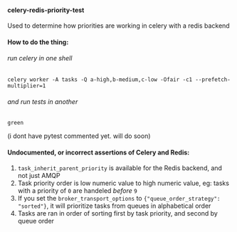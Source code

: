 #### celery-redis-priority-test
Used to determine how priorities are working in celery with a redis backend


#### How to do the thing:
###### run celery in one shell
`celery worker -A tasks -Q a-high,b-medium,c-low -Ofair -c1 --prefetch-multiplier=1`

###### and run tests in another
`green`

(i dont have pytest commented yet.  will do soon)


#### Undocumented, or incorrect assertions of Celery and Redis:
1. `task_inherit_parent_priority` is available for the Redis backend, and not just AMQP
2. Task priority order is low numeric value to high numeric value, eg: tasks with a priority of `0` are handeled _before_ `9`
3. If you set the `broker_transport_options` to `{"queue_order_strategy": "sorted"}`, it will prioritize tasks from queues in alphabetical order
4. Tasks are ran in order of sorting first by task priority, and second by queue order 
